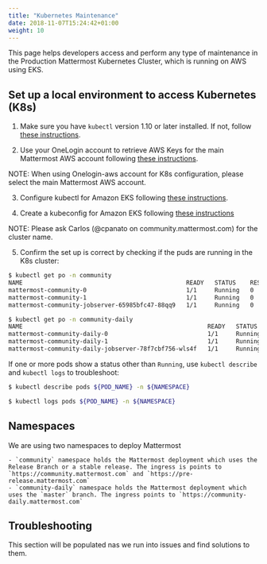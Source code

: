 ```yaml
---
title: "Kubernetes Maintenance"
date: 2018-11-07T15:24:42+01:00
weight: 10
---
```


This page helps developers access and perform any type of maintenance in the Production Mattermost Kubernetes Cluster, which is running on AWS using EKS.

## Set up a local environment to access Kubernetes (K8s)

1. Make sure you have `kubectl` version 1.10 or later installed. If not, follow [these instructions](https://kubernetes.io/docs/tasks/tools/install-kubectl/).

2. Use your OneLogin account to retrieve AWS Keys for the main Mattermost AWS account following [these instructions](../../onelogin-aws).

NOTE: When using Onelogin-aws account for K8s configuration, please select the main Mattermost AWS account.

3. Configure kubectl for Amazon EKS following [these instructions](https://docs.aws.amazon.com/eks/latest/userguide/configure-kubectl.html).

4. Create a kubeconfig for Amazon EKS following [these instructions](https://docs.aws.amazon.com/eks/latest/userguide/create-kubeconfig.html)

NOTE: Please ask Carlos (@cpanato on community.mattermost.com) for the cluster name.

5. Confirm the set up is correct by checking if the puds are running in the K8s cluster:

```Bash
$ kubectl get po -n community
NAME                                              READY   STATUS    RESTARTS   AGE
mattermost-community-0                            1/1     Running   0          5h
mattermost-community-1                            1/1     Running   0          23h
mattermost-community-jobserver-65985bfc47-88qq9   1/1     Running   0          5h

$ kubectl get po -n community-daily
NAME                                                    READY   STATUS    RESTARTS   AGE
mattermost-community-daily-0                            1/1     Running   0          3h
mattermost-community-daily-1                            1/1     Running   0          3h
mattermost-community-daily-jobserver-78f7cbf756-wls4f   1/1     Running   0          2h
```

If one or more pods show a status other than `Running`, use `kubectl describe` and `kubectl logs` to troubleshoot:

```Bash
$ kubectl describe pods ${POD_NAME} -n ${NAMESPACE}
```

```Bash
$ kubectl logs pods ${POD_NAME} -n ${NAMESPACE}
```

## Namespaces

We are using two namespaces to deploy Mattermost

    - `community` namespace holds the Mattermost deployment which uses the Release Branch or a stable release. The ingress is points to `https://community.mattermost.com` and `https://pre-release.mattermost.com`
    - `community-daily` namespace holds the Mattermost deployment which uses the `master` branch. The ingress points to `https://community-daily.mattermost.com`

## Troubleshooting

This section will be populated nas we run into issues and find solutions to them.
